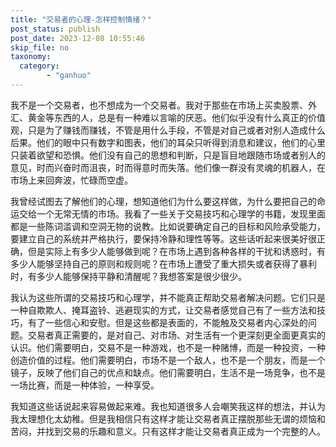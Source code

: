 ```yaml
---
title: "交易者的心理-怎样控制情绪？"
post_status: publish
post_date: 2023-12-08 10:55:46
skip_file: no
taxonomy:
  category:
        - "ganhuo"
---
```


我不是一个交易者，也不想成为一个交易者。我对于那些在市场上买卖股票、外汇、黄金等东西的人，总是有一种难以言喻的厌恶。他们似乎没有什么真正的价值观，只是为了赚钱而赚钱，不管是用什么手段，不管是对自己或者对别人造成什么后果。他们的眼中只有数字和图表，他们的耳朵只听得到消息和建议，他们的心里只装着欲望和恐惧。他们没有自己的思想和判断，只是盲目地跟随市场或者别人的意见，时而兴奋时而沮丧，时而得意时而失落。他们像一群没有灵魂的机器人，在市场上来回奔波，忙碌而空虚。

我曾经试图去了解他们的心理，想知道他们为什么要这样做，为什么要把自己的命运交给一个无常无情的市场。我看了一些关于交易技巧和心理学的书籍，发现里面都是一些陈词滥调和空洞无物的说教。比如说要确定自己的目标和风险承受能力，要建立自己的系统并严格执行，要保持冷静和理性等等。这些话听起来很美好很正确，但是实际上有多少人能够做到呢？在市场上遇到各种各样的干扰和诱惑时，有多少人能够坚持自己的原则和规则呢？在市场上遭受了重大损失或者获得了暴利时，有多少人能够保持平静和清醒呢？我想答案是很少很少。

我认为这些所谓的交易技巧和心理学，并不能真正帮助交易者解决问题。它们只是一种自欺欺人、掩耳盗铃、逃避现实的方式，让交易者感觉自己有了一些方法和技巧，有了一些信心和安慰。但是这些都是表面的，不能触及交易者内心深处的问题。交易者真正需要的，是对自己、对市场、对生活有一个更深刻更全面更真实的认识。他们需要明白，交易不是一种游戏，也不是一种赌博，而是一种投资，一种创造价值的过程。他们需要明白，市场不是一个敌人，也不是一个朋友，而是一个镜子，反映了他们自己的优点和缺点。他们需要明白，生活不是一场竞争，也不是一场比赛，而是一种体验，一种享受。

我知道这些话说起来容易做起来难。我也知道很多人会嘲笑我这样的想法，并认为我太理想化太幼稚。但是我相信只有这样才能让交易者真正摆脱那些无谓的烦恼和苦闷，并找到交易的乐趣和意义。只有这样才能让交易者真正成为一个完整的人。

